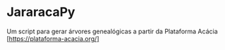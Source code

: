 # JararacaPy
Um script para gerar árvores genealógicas a partir da Plataforma Acácia [https://plataforma-acacia.org/]

